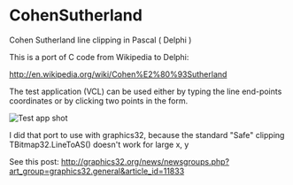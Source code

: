 # CohenSutherland
Cohen Sutherland line clipping in Pascal ( Delphi )

This is a port of C code from Wikipedia to Delphi:  

   http://en.wikipedia.org/wiki/Cohen%E2%80%93Sutherland

The test application (VCL) can be used either by typing the line end-points coordinates or by clicking two points in the form.

![Test app shot](TestAppShot.png)

I did that port to use with graphics32, because the standard "Safe" clipping TBitmap32.LineToAS() doesn't work for large x, y 

See this post: http://graphics32.org/news/newsgroups.php?art_group=graphics32.general&article_id=11833





